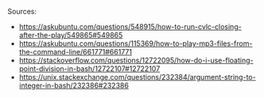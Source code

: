 Sources:
- https://askubuntu.com/questions/548915/how-to-run-cvlc-closing-after-the-play/549865#549865
- https://askubuntu.com/questions/115369/how-to-play-mp3-files-from-the-command-line/661771#661771
- https://stackoverflow.com/questions/12722095/how-do-i-use-floating-point-division-in-bash/12722107#12722107
- https://unix.stackexchange.com/questions/232384/argument-string-to-integer-in-bash/232386#232386

